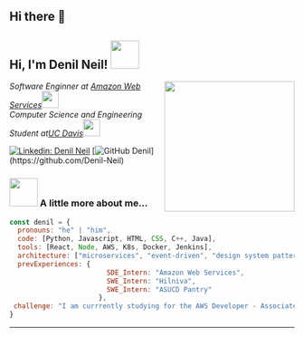 ## Hi there 👋

<h2> Hi, I'm Denil Neil! <img src="https://media.giphy.com/media/mGcNjsfWAjY5AEZNw6/giphy.gif" width="50"></h2>
<img align='right' src="https://64.media.tumblr.com/5a1ec6d87242e8d6ebc8c07c48bd7c87/tumblr_n768xgd5bP1relaado1_400.gif" width="230">
<p><em>Software Enginner at <a href="[http://www.unb.br](https://aws.amazon.com/free/?trk=6a4c3e9d-cdc9-4e25-8dd9-2bd8d15afbca&sc_channel=ps&ef_id=Cj0KCQjww-HABhCGARIsALLO6XyonPhq2dZ3yhj-IWYoSTA1ghiZ0ns8BW0GIrjM0ndzU5dS3Ga06iYaAh5UEALw_wcB:G:s&s_kwcid=AL!4422!3!651751059777!e!!g!!amazon%20web%20services!19852662197!145019195737&gad_campaignid=19852662197&gbraid=0AAAAADjHtp-oOpGsNRITElCUT-uOEpmlW&gclid=Cj0KCQjww-HABhCGARIsALLO6XyonPhq2dZ3yhj-IWYoSTA1ghiZ0ns8BW0GIrjM0ndzU5dS3Ga06iYaAh5UEALw_wcB&all-free-tier.sort-by=item.additionalFields.SortRank&all-free-tier.sort-order=asc&awsf.Free%20Tier%20Types=*all&awsf.Free%20Tier%20Categories=*all)">Amazon Web Services</a><img src="https://media.giphy.com/media/fYSnHlufseco8Fh93Z/giphy.gif" width="30"></br>Computer Science and Engineering Student at<a href="[https://international.nubank.com.br/about/](https://www.ucdavis.edu/)">UC Davis</a><img src="https://media.giphy.com/media/WUlplcMpOCEmTGBtBW/giphy.gif" width="30"> 
</em></p>

[![Linkedin: Denil Neil](https://img.shields.io/badge/-denilneil-blue?style=flat-square&logo=Linkedin&logoColor=white&link=https://www.linkedin.com/in/denilneil/)]([https://www.linkedin.com/in/denilneil/](https://www.linkedin.com/in/denilneil/))
[![GitHub Denil]([https://img.shields.io/github/followers/Denil-Neil?label=follow&style=social](https://img.shields.io/github/followers/denil-neil?label=follow&style=social))](https://github.com/Denil-Neil)


### <img src="https://media.giphy.com/media/VgCDAzcKvsR6OM0uWg/giphy.gif" width="50"> A little more about me...  

```javascript
const denil = {
  pronouns: "he" | "him",
  code: [Python, Javascript, HTML, CSS, C++, Java],
  tools: [React, Node, AWS, K8s, Docker, Jenkins],
  architecture: ["microservices", "event-driven", "design system pattern"],
  prevExperiences: {
                        SDE_Intern: "Amazon Web Services",
                        SWE_Intern: "Hilniva",
                        SWE_Intern: "ASUCD Pantry"
                      },
 challenge: "I am currrently studying for the AWS Developer - Associate Certification (Scheduled for June 13th!)"
}
```

</em>

---
